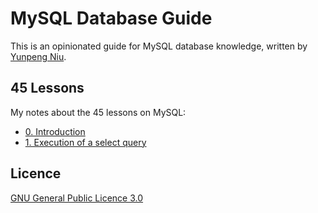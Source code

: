 # MySQL Database Guide

This is an opinionated guide for MySQL database knowledge, written by [Yunpeng Niu](https://yunpengn.github.io/).

## 45 Lessons

My notes about the 45 lessons on MySQL:

- [0. Introduction](lessons_45/00_intro.md)
- [1. Execution of a select query](lessons_45/01_exec_select.md)

## Licence

[GNU General Public Licence 3.0](LICENSE)
